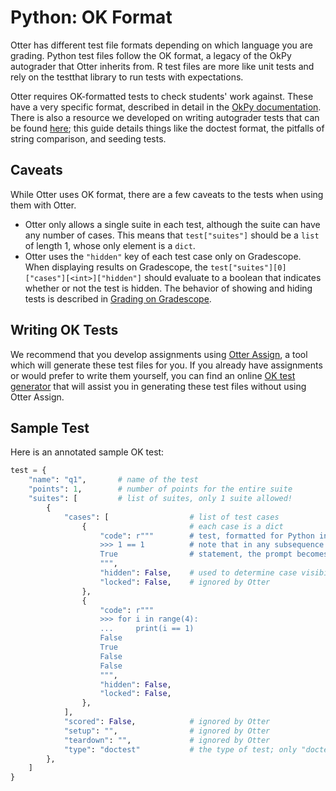 # Python: OK Format

Otter has different test file formats depending on which language you are grading. Python test files follow the OK format, a legacy of the OkPy autograder that Otter inherits from. R test files are more like unit tests and rely on the testthat library to run tests with expectations.

Otter requires OK-formatted tests to check students' work against. These have a very specific format, described in detail in the [OkPy documentation](https://okpy.github.io/documentation/client.html#ok-client-setup-ok-tests). There is also a resource we developed on writing autograder tests that can be found [here](https://autograder-tests.rtfd.io); this guide details things like the doctest format, the pitfalls of string comparison, and seeding tests.

## Caveats

While Otter uses OK format, there are a few caveats to the tests when using them with Otter.

* Otter only allows a single suite in each test, although the suite can have any number of cases. This means that `test["suites"]` should be a `list` of length 1, whose only element is a `dict`.
* Otter uses the `"hidden"` key of each test case only on Gradescope. When displaying results on Gradescope, the `test["suites"][0]["cases"][<int>]["hidden"]` should evaluate to a boolean that indicates whether or not the test is hidden. The behavior of showing and hiding tests is described in [Grading on Gradescope](../otter_generate/index.md).

## Writing OK Tests

We recommend that you develop assignments using [Otter Assign](../otter_assign/index.md), a tool which will generate these test files for you. If you already have assignments or would prefer to write them yourself, you can find an online [OK test generator](https://oktests.chrispyles.io) that will assist you in generating these test files without using Otter Assign.

## Sample Test

Here is an annotated sample OK test:

```python
test = {
    "name": "q1",       # name of the test
    "points": 1,        # number of points for the entire suite
    "suites": [         # list of suites, only 1 suite allowed!
        {
            "cases": [                  # list of test cases
                {                       # each case is a dict
                    "code": r"""        # test, formatted for Python interpreter
                    >>> 1 == 1          # note that in any subsequence line of a multiline
                    True                # statement, the prompt becomes ... (see below)
                    """,
                    "hidden": False,    # used to determine case visibility on Gradescope
                    "locked": False,    # ignored by Otter
                }, 
                {
                    "code": r"""
                    >>> for i in range(4):
                    ...     print(i == 1)
                    False
                    True
                    False
                    False
                    """,
                    "hidden": False,
                    "locked": False,
                }, 
            ],
            "scored": False,            # ignored by Otter
            "setup": "",                # ignored by Otter
            "teardown": "",             # ignored by Otter
            "type": "doctest"           # the type of test; only "doctest" allowed
        },
    ]
}
```
